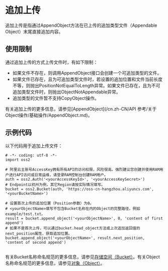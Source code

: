 # 追加上传

追加上传是指通过AppendObject方法在已上传的追加类型文件（Appendable Object）末尾直接追加内容。

## 使用限制

通过追加上传的方式上传文件时，有如下限制：

-   如果文件不存在，则调用AppendObject接口会创建一个可追加类型的文件。
-   如果文件已存在，且为可追加类型文件时，若设置的追加位置和文件当前长度不等，则抛出PositionNotEqualToLength异常。如果文件已存在，且为不可追加类型文件时，则抛出ObjectNotAppendable异常。
-   追加类型的文件暂不支持CopyObject操作。

有关追加上传的更多信息，请参见[AppendObject](/cn.zh-CN/API 参考/关于Object操作/基础操作/AppendObject.md)。

## 示例代码

以下代码用于追加上传文件：

```
# -*- coding: utf-8 -*-
import oss2

# 阿里云主账号AccessKey拥有所有API的访问权限，风险很高。强烈建议您创建并使用RAM用户进行API访问或日常运维，请登录RAM控制台创建RAM用户。
auth = oss2.Auth('<yourAccessKeyId>', '<yourAccessKeySecret>')
# Endpoint以杭州为例，其它Region请按实际情况填写。
bucket = oss2.Bucket(auth, 'https://oss-cn-hangzhou.aliyuncs.com', '<yourBucketName>')

# 设置首次上传的追加位置（Position参数）为0。
# <yourObjectName>填写不包含Bucket名称在内的Object的完整路径，例如example/test.txt。
result = bucket.append_object('<yourObjectName>', 0, 'content of first append')
# 如果不是首次上传，可以通过bucket.head_object方法或上次追加返回值的next_position属性，获取追加位置。
bucket.append_object('<yourObjectName>', result.next_position, 'content of second append')
        
```

有关Bucket名称命名规范的更多信息，请参见[存储空间（Bucket）](/cn.zh-CN/开发指南/基本概念.md)。有关Object名称命名规范的更多信息，请参见[对象（Object）](/cn.zh-CN/开发指南/基本概念.md)。

